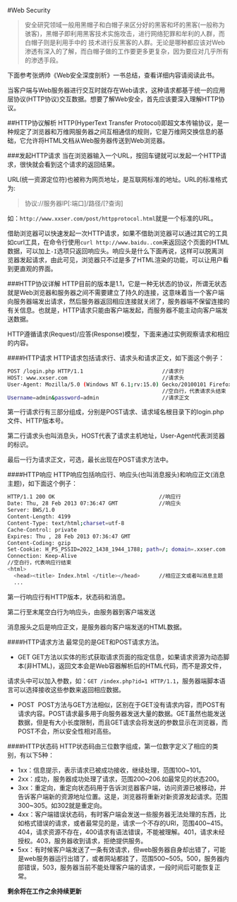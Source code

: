#Web Security
> 安全研究领域一般用黑帽子和白帽子来区分好的黑客和坏的黑客(一般称为骇客)，黑帽子即利用黑客技术实施攻击，进行网络犯罪和牟利的人群，而白帽子则是利用手中的
> 技术进行反黑客的人群。无论是哪种都应该对Web渗透有深入的了解，而白帽子做的工作要更多更复杂，因为要应对几乎所有的渗透手段。

下面参考张炳帅《Web安全深度剖析》一书总结，查看详细内容请阅读此书。

当客户端与Web服务器进行交互时就存在Web请求，这种请求都基于统一的应用层协议(HTTP协议)交互数据。想要了解Web安全，首先应该要深入理解HTTP协议。

##HTTP协议解析
HTTP(HyperText Transfer Protocol)即超文本传输协议，是一种规定了浏览器和万维网服务器之间互相通信的规则，它是万维网交换信息的基础，它允许将HTML文档从Web服务器传送到Web浏览器。

###发起HTTP请求
  当在浏览器输入一个URL，按回车键就可以发起一个HTTP请求，很快就会看到这个请求的返回结果。
  
  URL(统一资源定位符)也被称为网页地址，是互联网标准的地址。URL的标准格式为:

> 协议://服务器IP[:端口]/路径/[?查询]

  如：`http://www.xxser.com/post/httpprotocol.html`就是一个标准的URL。
  
  借助浏览器可以快速发起一次HTTP请求，如果不借助浏览器可以通过其它的工具如curl工具，在命令行使用`curl http://www.baidu..com`来返回这个页面的HTML数据，可以加上`-I`选项只返回响应头。响应头是什么下面再说，这样可以脱离浏览器发起请求，由此可见，浏览器只不过是多了HTML渲染的功能，可以让用户看到更直观的界面。
  
###HTTP协议详解
  HTTP目前的版本是1.1，它是一种无状态的协议，所谓无状态就是Web浏览器和服务器之间不需要建立了持久的连接，这意味着当一个客户端向服务器端发出请求，然后服务器返回相应连接就关闭了，服务器端不保留连接的有关信息。也就是，HTTP请求只能由客户端发起，而服务器不能主动向客户端发送数据。

  HTTP遵循请求(Request)/应答(Response)模型，下面来通过实例观察请求和相应的内容。
  
####HTTP请求
  HTTP请求包括请求行、请求头和请求正文，如下面这个例子：
  
```bash
POST /login.php HTTP/1.1                         //请求行
HOST: www.xxser.com                              //请求头
User-Agent: Mozilla/5.0 (Windows NT 6.1;rv:15.0) Gecko/20100101 Firefox/15.0
                                                 //空白行，代表请求头结束
Username=admin&password=admin                    //请求正文
```

第一行请求行有三部分组成，分别是POST请求、请求域名根目录下的login.php文件、HTTP版本号。

第二行请求头也叫消息头，HOST代表了请求主机地址，User-Agent代表浏览器的标识。

最后一行为请求正文，可选，最长出现在POST请求方法中。

####HTTP响应
  HTTP响应包括响应行、响应头(也叫消息报头)和响应正文(消息主题)，如下面这个例子：
  
```bash
HTTP/1.1 200 OK                                 //响应行
Date: Thu, 28 Feb 2013 07:36:47 GMT             //响应头
Server: BWS/1.0
Content-Length: 4199
Content-Type: text/html;charset=utf-8
Cache-Control: private 
Expires: Thu , 28 Feb 2013 07:36:47 GMT
Content-Coding: gzip
Set-Cookie: H_PS_PSSID=2022_1438_1944_1788; path=/; domain=.xxser.com
Connection: Keep-Alive
//空白行，代表响应行结束
<html>
  <head><title> Index.html </title></head>      //相应正文或者叫消息主题
  ...
```

第一行响应行有HTTP版本，状态码和消息。

第二行至末尾空白行为响应头，由服务器到客户端发送

消息报头之后是响应正文，是服务器向客户端发送的HTML数据。

####HTTP请求方法
最常见的是GET和POST请求方法。
 - GET
  GET方法以实体的形式获取请求页面的指定信息，如果请求资源为动态脚本(非HTML)，返回文本会是Web容器解析后的HTML代码，而不是源文件，
  
  请求头中可以加入参数，如：`GET /index.php?id=1 HTTP/1.1`，服务器端脚本语言可以选择接收这些参数来返回相应数据。

 - POST
  POST方法与GET方法相似，区别在于GET没有请求内容，而POST有请求内容。POST请求最多用于向服务器发送大量的数据。GET虽然也能发送数据，但是有大小长度限制，而且GET请求会将发送的参数显示在浏览器，而POST不会，所以安全性相对高些。
  
####HTTP状态码
HTTP状态码由三位数字组成，第一位数字定义了相应的类别，有以下5种：
 - 1xx：信息提示，表示请求已被成功接收，继续处理，范围100~101。
 - 2xx：成功，服务器成功处理了请求，范围200~206.如最常见的状态200。
 - 3xx：重定向，重定向状态码用于告诉浏览器客户端，访问资源已被移动，并告诉客户端新的资源地址位置。这是，浏览器将重新对新资源发起请求。范围300~305。如302就是重定向。
 - 4xx：客户端错误状态码，有时客户端会发送一些服务器无法处理的东西，比如格式错误的请求，或者最常见的是，请求一个不存的URl，范围400~415。404，请求资源不存在，400请求有语法错误，不能被理解。401，请求未经授权。403，服务器收到请求，拒绝提供服务。
 - 5xx：有时候客户端发送了一条有效请求，但web服务器自身却出错了，可能是web服务器运行出错了，或者网站都挂了，范围500~505。500，服务器内部错误，503，服务器当前不能处理客户端的请求，一段时间后可能恢复正常。
 

**剩余将在工作之余持续更新**
 
  
  

  
















